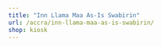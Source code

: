 ```yaml
---
title: "Inn Llama Maa As-Is Swabirin"
url: /accra/inn-llama-maa-as-is-swabirin/
shop: kiosk
---
```

